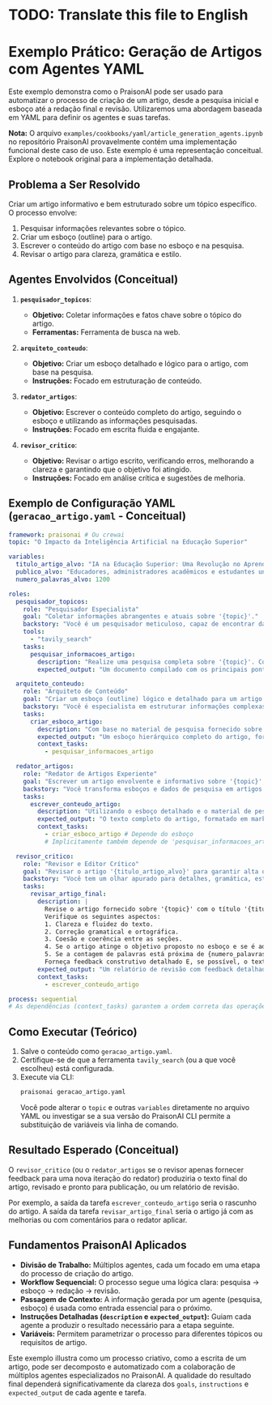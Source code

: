 # TODO: Translate this file to English

# Exemplo Prático: Geração de Artigos com Agentes YAML

Este exemplo demonstra como o PraisonAI pode ser usado para automatizar o processo de criação de um artigo, desde a pesquisa inicial e esboço até a redação final e revisão. Utilizaremos uma abordagem baseada em YAML para definir os agentes e suas tarefas.

**Nota:** O arquivo `examples/cookbooks/yaml/article_generation_agents.ipynb` no repositório PraisonAI provavelmente contém uma implementação funcional deste caso de uso. Este exemplo é uma representação conceitual. Explore o notebook original para a implementação detalhada.

## Problema a Ser Resolvido

Criar um artigo informativo e bem estruturado sobre um tópico específico. O processo envolve:
1.  Pesquisar informações relevantes sobre o tópico.
2.  Criar um esboço (outline) para o artigo.
3.  Escrever o conteúdo do artigo com base no esboço e na pesquisa.
4.  Revisar o artigo para clareza, gramática e estilo.

## Agentes Envolvidos (Conceitual)

1.  **`pesquisador_topicos`**:
    *   **Objetivo:** Coletar informações e fatos chave sobre o tópico do artigo.
    *   **Ferramentas:** Ferramenta de busca na web.

2.  **`arquiteto_conteudo`**:
    *   **Objetivo:** Criar um esboço detalhado e lógico para o artigo, com base na pesquisa.
    *   **Instruções:** Focado em estruturação de conteúdo.

3.  **`redator_artigos`**:
    *   **Objetivo:** Escrever o conteúdo completo do artigo, seguindo o esboço e utilizando as informações pesquisadas.
    *   **Instruções:** Focado em escrita fluida e engajante.

4.  **`revisor_critico`**:
    *   **Objetivo:** Revisar o artigo escrito, verificando erros, melhorando a clareza e garantindo que o objetivo foi atingido.
    *   **Instruções:** Focado em análise crítica e sugestões de melhoria.

## Exemplo de Configuração YAML (`geracao_artigo.yaml` - Conceitual)

```yaml
framework: praisonai # Ou crewai
topic: "O Impacto da Inteligência Artificial na Educação Superior"

variables:
  titulo_artigo_alvo: "IA na Educação Superior: Uma Revolução no Aprendizado"
  publico_alvo: "Educadores, administradores acadêmicos e estudantes universitários"
  numero_palavras_alvo: 1200

roles:
  pesquisador_topicos:
    role: "Pesquisador Especialista"
    goal: "Coletar informações abrangentes e atuais sobre '{topic}'."
    backstory: "Você é um pesquisador meticuloso, capaz de encontrar dados relevantes, estudos de caso e opiniões de especialistas."
    tools:
      - "tavily_search"
    tasks:
      pesquisar_informacoes_artigo:
        description: "Realize uma pesquisa completa sobre '{topic}'. Colete dados sobre aplicações atuais, benefícios, desafios, e o futuro da IA neste contexto. Priorize fontes acadêmicas e reportagens de tecnologia confiáveis dos últimos 2 anos."
        expected_output: "Um documento compilado com os principais pontos de informação, links para fontes, e citações relevantes, organizado por subtemas."

  arquiteto_conteudo:
    role: "Arquiteto de Conteúdo"
    goal: "Criar um esboço (outline) lógico e detalhado para um artigo sobre '{topic}' com o título '{titulo_artigo_alvo}'."
    backstory: "Você é especialista em estruturar informações complexas de forma clara e sequencial para artigos e relatórios."
    tasks:
      criar_esboco_artigo:
        description: "Com base no material de pesquisa fornecido sobre '{topic}', crie um esboço detalhado para um artigo intitulado '{titulo_artigo_alvo}'. O esboço deve incluir: Introdução (com gancho e tese), seções principais (com 3-5 pontos chave cada), subseções se necessário, e Conclusão (com resumo e chamada para ação ou reflexão). O artigo deve ser direcionado para {publico_alvo} e ter aproximadamente {numero_palavras_alvo} palavras."
        expected_output: "Um esboço hierárquico completo do artigo, formatado em markdown, pronto para ser usado pelo redator."
        context_tasks:
          - pesquisar_informacoes_artigo

  redator_artigos:
    role: "Redator de Artigos Experiente"
    goal: "Escrever um artigo envolvente e informativo sobre '{topic}', seguindo o esboço e usando a pesquisa fornecida."
    backstory: "Você transforma esboços e dados de pesquisa em artigos bem escritos, com linguagem clara e adaptada ao público-alvo."
    tasks:
      escrever_conteudo_artigo:
        description: "Utilizando o esboço detalhado e o material de pesquisa sobre '{topic}', escreva o conteúdo completo do artigo '{titulo_artigo_alvo}'. Siga a estrutura do esboço, desenvolva cada ponto com as informações pesquisadas, e mantenha um tom apropriado para {publico_alvo}. O artigo deve ter aproximadamente {numero_palavras_alvo} palavras."
        expected_output: "O texto completo do artigo, formatado em markdown."
        context_tasks:
          - criar_esboco_artigo # Depende do esboço
          # Implicitamente também depende de 'pesquisar_informacoes_artigo' via 'criar_esboco_artigo'

  revisor_critico:
    role: "Revisor e Editor Crítico"
    goal: "Revisar o artigo '{titulo_artigo_alvo}' para garantir alta qualidade, clareza, precisão e coesão, sugerindo melhorias."
    backstory: "Você tem um olhar apurado para detalhes, gramática, estilo e lógica argumentativa. Seu objetivo é elevar a qualidade do texto."
    tasks:
      revisar_artigo_final:
        description: |
          Revise o artigo fornecido sobre '{topic}' com o título '{titulo_artigo_alvo}'.
          Verifique os seguintes aspectos:
          1. Clareza e fluidez do texto.
          2. Correção gramatical e ortográfica.
          3. Coesão e coerência entre as seções.
          4. Se o artigo atinge o objetivo proposto no esboço e se é adequado para o {publico_alvo}.
          5. Se a contagem de palavras está próxima de {numero_palavras_alvo}.
          Forneça feedback construtivo detalhado E, se possível, o texto com as correções diretas ou sugestões de reescrita incorporadas.
        expected_output: "Um relatório de revisão com feedback detalhado e/ou o texto do artigo com as revisões sugeridas/aplicadas."
        context_tasks:
          - escrever_conteudo_artigo

process: sequential
# As dependências (context_tasks) garantem a ordem correta das operações.
```

## Como Executar (Teórico)

1.  Salve o conteúdo como `geracao_artigo.yaml`.
2.  Certifique-se de que a ferramenta `tavily_search` (ou a que você escolheu) está configurada.
3.  Execute via CLI:
    ```bash
    praisonai geracao_artigo.yaml
    ```
    Você pode alterar o `topic` e outras `variables` diretamente no arquivo YAML ou investigar se a sua versão do PraisonAI CLI permite a substituição de variáveis via linha de comando.

## Resultado Esperado (Conceitual)

O `revisor_critico` (ou o `redator_artigos` se o revisor apenas fornecer feedback para uma nova iteração do redator) produziria o texto final do artigo, revisado e pronto para publicação, ou um relatório de revisão.

Por exemplo, a saída da tarefa `escrever_conteudo_artigo` seria o rascunho do artigo. A saída da tarefa `revisar_artigo_final` seria o artigo já com as melhorias ou com comentários para o redator aplicar.

## Fundamentos PraisonAI Aplicados

*   **Divisão de Trabalho:** Múltiplos agentes, cada um focado em uma etapa do processo de criação do artigo.
*   **Workflow Sequencial:** O processo segue uma lógica clara: pesquisa -> esboço -> redação -> revisão.
*   **Passagem de Contexto:** A informação gerada por um agente (pesquisa, esboço) é usada como entrada essencial para o próximo.
*   **Instruções Detalhadas (`description` e `expected_output`):** Guiam cada agente a produzir o resultado necessário para a etapa seguinte.
*   **Variáveis:** Permitem parametrizar o processo para diferentes tópicos ou requisitos de artigo.

Este exemplo illustra como um processo criativo, como a escrita de um artigo, pode ser decomposto e automatizado com a colaboração de múltiplos agentes especializados no PraisonAI. A qualidade do resultado final dependerá significativamente da clareza dos `goals`, `instructions` e `expected_output` de cada agente e tarefa.

